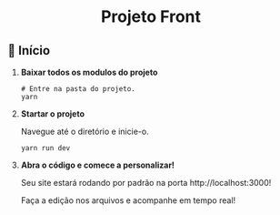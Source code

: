 <h1 align="center">
  Projeto Front
</h1>

## 🚀 Início

1.  **Baixar todos os modulos do projeto**

    ```shell
    # Entre na pasta do projeto.
    yarn
    ```

2.  **Startar o projeto**

    Navegue até o diretório e inicie-o.

    ```shell
    yarn run dev
    ```

3.  **Abra o código e comece a personalizar!**

    Seu site estará rodando por padrão na porta http://localhost:3000!

    Faça a edição nos arquivos e acompanhe em tempo real!